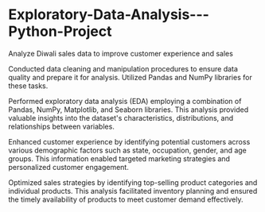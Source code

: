 # Exploratory-Data-Analysis---Python-Project
Analyze Diwali sales data to improve customer experience and sales

Conducted data cleaning and manipulation procedures to ensure data quality and prepare it for analysis. Utilized Pandas and NumPy libraries for these tasks.

Performed exploratory data analysis (EDA) employing a combination of Pandas, NumPy, Matplotlib, and Seaborn libraries. This analysis provided valuable insights into the dataset's characteristics, distributions, and relationships between variables.

Enhanced customer experience by identifying potential customers across various demographic factors such as state, occupation, gender, and age groups. This information enabled targeted marketing strategies and personalized customer engagement.

Optimized sales strategies by identifying top-selling product categories and individual products. This analysis facilitated inventory planning and ensured the timely availability of products to meet customer demand effectively.

